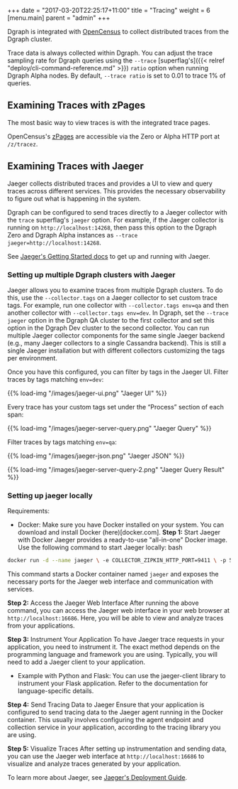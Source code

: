 +++
date = "2017-03-20T22:25:17+11:00"
title = "Tracing"
weight = 6
[menu.main]
    parent = "admin"
+++

Dgraph is integrated with [OpenCensus](https://opencensus.io/zpages/) to collect distributed traces from the Dgraph cluster.

Trace data is always collected within Dgraph. You can adjust the trace sampling rate for Dgraph queries using the `--trace` [superflag's]({{< relref "deploy/cli-command-reference.md" >}}) `ratio` option when running Dgraph Alpha nodes. By default, `--trace ratio`  is set to 0.01 to trace 1% of queries.

## Examining Traces with zPages

The most basic way to view traces is with the integrated trace pages.

OpenCensus's [zPages](https://opencensus.io/zpages/) are accessible via the Zero or Alpha HTTP port at `/z/tracez`.

## Examining Traces with Jaeger

Jaeger collects distributed traces and provides a UI to view and query traces across different services. This provides the necessary observability to figure out what is happening in the system.

Dgraph can be configured to send traces directly to a Jaeger collector with the `trace` superflag's `jaeger` option. For example, if the Jaeger collector is running on `http://localhost:14268`, then pass this option to the Dgraph Zero and Dgraph Alpha instances as `--trace jaeger=http://localhost:14268`.

See [Jaeger's Getting Started docs](https://www.jaegertracing.io/docs/getting-started/) to get up and running with Jaeger.

### Setting up multiple Dgraph clusters with Jaeger

Jaeger allows you to examine traces from multiple Dgraph clusters. To do this, use the `--collector.tags` on a Jaeger collector to set custom trace tags. For example, run one collector with `--collector.tags env=qa` and then another collector with `--collector.tags env=dev`. In Dgraph, set the `--trace jaeger` option in the Dgraph QA cluster to the first collector and set this option in the Dgraph Dev cluster to the second collector.
You can run multiple Jaeger collector components for the same single Jaeger backend (e.g., many Jaeger collectors to a single Cassandra backend). This is still a single Jaeger installation but with different collectors customizing the tags per environment.

Once you have this configured, you can filter by tags in the Jaeger UI. Filter traces by tags matching `env=dev`:

{{% load-img "/images/jaeger-ui.png" "Jaeger UI" %}}

Every trace has your custom tags set under the “Process” section of each span:

{{% load-img "/images/jaeger-server-query.png" "Jaeger Query" %}}

Filter traces by tags matching `env=qa`:

{{% load-img "/images/jaeger-json.png" "Jaeger JSON" %}}

{{% load-img "/images/jaeger-server-query-2.png" "Jaeger Query Result" %}}

### Setting up jaeger locally
Requirements:
* Docker: Make sure you have Docker installed on your system. You can download and install Docker (here)[docker.com].
**Step 1:** Start Jaeger with Docker
Jaeger provides a ready-to-use "all-in-one" Docker image. Use the following command to start Jaeger locally:
bash

```sh
docker run -d --name jaeger \ -e COLLECTOR_ZIPKIN_HTTP_PORT=9411 \ -p 5775:5775/udp \ -p 6831:6831/udp \ -p 6832:6832/udp \ -p 5778:5778 \ -p 16686:16686 \ -p 14268:14268 \ -p 9411:9411 \ jaegertracing/all-in-one:latest
```

This command starts a Docker container named `jaeger` and exposes the necessary ports for the Jaeger web interface and communication with services.

**Step 2:** Access the Jaeger Web Interface
After running the above command, you can access the Jaeger web interface in your web browser at `http://localhost:16686`. Here, you will be able to view and analyze traces from your applications.

**Step 3:** Instrument Your Application
To have Jaeger trace requests in your application, you need to instrument it. The exact method depends on the programming language and framework you are using. Typically, you will need to add a Jaeger client to your application.
* Example with Python and Flask: You can use the jaeger-client library to instrument your Flask application. Refer to the documentation for language-specific details.

**Step 4:** Send Tracing Data to Jaeger
Ensure that your application is configured to send tracing data to the Jaeger agent running in the Docker container. This usually involves configuring the agent endpoint and collection service in your application, according to the tracing library you are using.

**Step 5:** Visualize Traces
After setting up instrumentation and sending data, you can use the Jaeger web interface at `http://localhost:16686` to visualize and analyze traces generated by your application.

To learn more about Jaeger, see [Jaeger's Deployment Guide](https://www.jaegertracing.io/docs/deployment/).